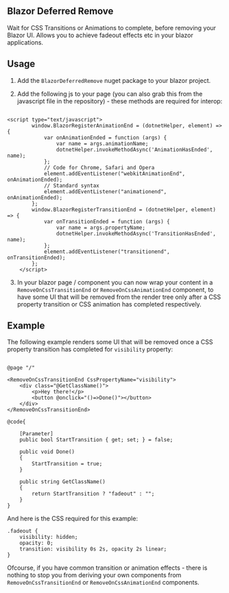 ## Blazor Deferred Remove

Wait for CSS Transitions or Animations to complete, before removing your Blazor UI.
Allows you to achieve fadeout effects etc in your blazor applications.

## Usage

1. Add the `BlazorDeferredRemove` nuget package to your blazor project.

2. Add the following js to your page (you can also grab this from the javascript file in the repository) - these methods are required for interop:

```

<script type="text/javascript">
        window.BlazorRegisterAnimationEnd = (dotnetHelper, element) => {
            var onAnimationEnded = function (args) {
                var name = args.animationName;
                dotnetHelper.invokeMethodAsync('AnimationHasEnded', name);
            };
            // Code for Chrome, Safari and Opera
            element.addEventListener("webkitAnimationEnd", onAnimationEnded);
            // Standard syntax
            element.addEventListener("animationend", onAnimationEnded);
        };
        window.BlazorRegisterTransitionEnd = (dotnetHelper, element) => {
            var onTransitionEnded = function (args) {
                var name = args.propertyName;
                dotnetHelper.invokeMethodAsync('TransitionHasEnded', name);
            };
            element.addEventListener("transitionend", onTransitionEnded);
        };
    </script>

```

3. In your blazor page / component you can now wrap your content in a `RemoveOnCssTransitionEnd` or `RemoveOnCssAnimationEnd` component, to have some UI that will be removed from the render tree only after a CSS property transition or CSS animation has completed respectively.

## Example

The following example renders some UI that will be removed once a CSS property transition has completed for `visibility` property:

```

@page "/"

<RemoveOnCssTransitionEnd CssPropertyName="visibility">
    <div class="@GetClassName()">
        <p>Hey there!</p>
        <button @onclick="()=>Done()"></button>
    </div>
</RemoveOnCssTransitionEnd>

@code{

    [Parameter]
    public bool StartTransition { get; set; } = false;

    public void Done()
    {
        StartTransition = true;
    }

    public string GetClassName()
    {
        return StartTransition ? "fadeout" : "";
    }
}

```

And here is the CSS required for this example:

```
.fadeout {
    visibility: hidden;
    opacity: 0;
    transition: visibility 0s 2s, opacity 2s linear;
}

```

Ofcourse, if you have common transition or animation effects - there is nothing to stop you from deriving your own components from `RemoveOnCssTransitionEnd` or `RemoveOnCssAnimationEnd` components.
